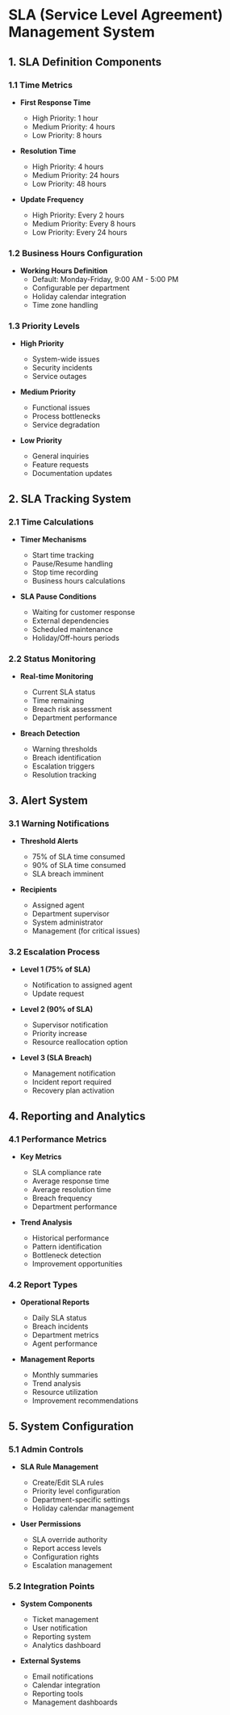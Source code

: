 # SLA (Service Level Agreement) Management System

## 1. SLA Definition Components

### 1.1 Time Metrics

- **First Response Time**
  - High Priority: 1 hour
  - Medium Priority: 4 hours
  - Low Priority: 8 hours

- **Resolution Time**
  - High Priority: 4 hours
  - Medium Priority: 24 hours
  - Low Priority: 48 hours

- **Update Frequency**
  - High Priority: Every 2 hours
  - Medium Priority: Every 8 hours
  - Low Priority: Every 24 hours

### 1.2 Business Hours Configuration

- **Working Hours Definition**
  - Default: Monday-Friday, 9:00 AM - 5:00 PM
  - Configurable per department
  - Holiday calendar integration
  - Time zone handling

### 1.3 Priority Levels

- **High Priority**
  - System-wide issues
  - Security incidents
  - Service outages
  
- **Medium Priority**
  - Functional issues
  - Process bottlenecks
  - Service degradation
  
- **Low Priority**
  - General inquiries
  - Feature requests
  - Documentation updates

## 2. SLA Tracking System

### 2.1 Time Calculations

- **Timer Mechanisms**
  - Start time tracking
  - Pause/Resume handling
  - Stop time recording
  - Business hours calculations
  
- **SLA Pause Conditions**
  - Waiting for customer response
  - External dependencies
  - Scheduled maintenance
  - Holiday/Off-hours periods

### 2.2 Status Monitoring

- **Real-time Monitoring**
  - Current SLA status
  - Time remaining
  - Breach risk assessment
  - Department performance

- **Breach Detection**
  - Warning thresholds
  - Breach identification
  - Escalation triggers
  - Resolution tracking

## 3. Alert System

### 3.1 Warning Notifications

- **Threshold Alerts**
  - 75% of SLA time consumed
  - 90% of SLA time consumed
  - SLA breach imminent

- **Recipients**
  - Assigned agent
  - Department supervisor
  - System administrator
  - Management (for critical issues)

### 3.2 Escalation Process

- **Level 1 (75% of SLA)**
  - Notification to assigned agent
  - Update request
  
- **Level 2 (90% of SLA)**
  - Supervisor notification
  - Priority increase
  - Resource reallocation option
  
- **Level 3 (SLA Breach)**
  - Management notification
  - Incident report required
  - Recovery plan activation

## 4. Reporting and Analytics

### 4.1 Performance Metrics

- **Key Metrics**
  - SLA compliance rate
  - Average response time
  - Average resolution time
  - Breach frequency
  - Department performance

- **Trend Analysis**
  - Historical performance
  - Pattern identification
  - Bottleneck detection
  - Improvement opportunities

### 4.2 Report Types

- **Operational Reports**
  - Daily SLA status
  - Breach incidents
  - Department metrics
  - Agent performance

- **Management Reports**
  - Monthly summaries
  - Trend analysis
  - Resource utilization
  - Improvement recommendations

## 5. System Configuration

### 5.1 Admin Controls

- **SLA Rule Management**
  - Create/Edit SLA rules
  - Priority level configuration
  - Department-specific settings
  - Holiday calendar management

- **User Permissions**
  - SLA override authority
  - Report access levels
  - Configuration rights
  - Escalation management

### 5.2 Integration Points

- **System Components**
  - Ticket management
  - User notification
  - Reporting system
  - Analytics dashboard

- **External Systems**
  - Email notifications
  - Calendar integration
  - Reporting tools
  - Management dashboards
